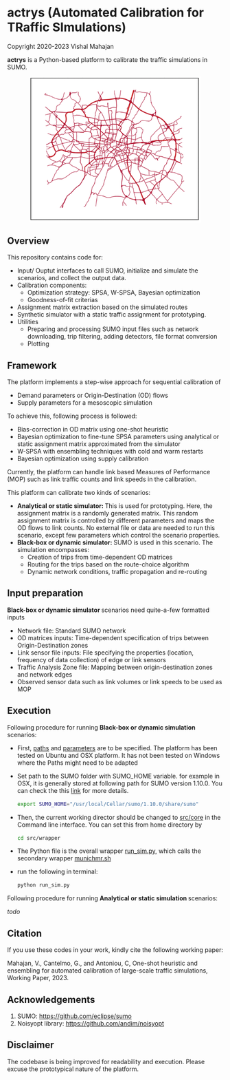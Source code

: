# actrys (Automated Calibration for TRaffic SImulations)
Copyright 2020-2023 Vishal Mahajan

<b>actrys</b> is a Python-based platform to calibrate the traffic simulations in SUMO. 

<p align="center">
<img src="resources/munich_traffic_flows.gif" alt="drawing" width="400" align="center"/>
</p>

## Overview
This repository contains code for:
* Input/ Ouptut interfaces to call SUMO, initialize and simulate the scenarios, and collect the output data.
* Calibration components:
    * Optimization strategy: SPSA, W-SPSA, Bayesian optimization
    * Goodness-of-fit criterias
* Assignment matrix extraction based on the simulated routes
* Synthetic simulator with a static traffic assignment for prototyping.
* Utilities
    * Preparing and processing SUMO input files such as network downloading, trip filtering, adding detectors, file format conversion
    * Plotting

## Framework
The platform implements a step-wise approach for sequential calibration of
* Demand parameters or Origin-Destination (OD) flows
* Supply parameters for a mesoscopic simulation

To achieve this, following process is followed:
* Bias-correction in OD matrix using one-shot heuristic
* Bayesian optimization to fine-tune SPSA parameters using analytical or static assignment matrix approximated from the simulator
* W-SPSA with ensembling techniques with cold and warm restarts
* Bayesian optimization using supply calibration

Currently, the platform can handle link based Measures of Performance (MOP) such as link traffic counts and link speeds in the calibration.

This platform can calibrate two kinds of scenarios:
* <b>Analytical or static simulator: </b> This is used for prototyping. Here, the assignment matrix is a randomly generated matrix. This random assignment matrix is controlled by different parameters and maps the OD flows to link counts. No external file or data are needed to run this scenario, except few parameters which control the scenario properties.
* <b>Black-box or dynamic simulator: </b> SUMO is used in this scenario. The simulation encompasses:
    * Creation of trips from time-dependent OD matrices
    * Routing for the trips based on the route-choice algorithm
    * Dynamic network conditions, traffic propagation and re-routing
## Input preparation
<b>Black-box or dynamic simulator </b> scenarios need quite-a-few formatted inputs
* Network file: Standard SUMO network
* OD matrices inputs: Time-dependent specification of trips between Origin-Destination zones
* Link sensor file inputs: File specifying the properties (location, frequency of data collection) of edge or link sensors
* Traffic Analysis Zone file: Mapping between origin-destination zones and network edges
* Observed sensor data such as link volumes or link speeds to be used as MOP

## Execution
Following procedure for running <b>Black-box or dynamic simulation </b> scenarios:

* First, [paths](src/core/paths.py) and [parameters](src/core/params.py) are to be specified. The platform has been tested on Ubuntu and OSX platform. It has not been tested on Windows where the Paths might need to be adapted

* Set path to the SUMO folder with SUMO_HOME variable. for example in OSX, it is generally stored at following path for SUMO version 1.10.0. You can check the this [link](https://sumo.dlr.de/docs/Basics/Basic_Computer_Skills.html#sumo_home) for more details.

	```sh
	export SUMO_HOME="/usr/local/Cellar/sumo/1.10.0/share/sumo"
	```

* Then, the current working director should be changed to [src/core](src/wrapper/) in the Command line interface. You can set this from home directory by 
	```sh
	cd src/wrapper
	```

* The Python file is the overall wrapper [run_sim.py](src/wrapper/run_sim.py), which calls the secondary wrapper [munichmr.sh](src/wrapper/munichmr.sh)

* 	run the following in terminal:
	```sh
	python run_sim.py
	```

Following procedure for running <b>Analytical or static simulation </b> scenarios:

_todo_
<!-- ## Analytical or static simulator


## SUMO simulator -->

## Citation
If you use these codes in your work, kindly cite the following working paper:

Mahajan, V., Cantelmo, G., and Antoniou, C, One-shot heuristic and ensembling for automated calibration of large-scale traffic simulations, Working Paper, 2023.

## Acknowledgements
1. SUMO: https://github.com/eclipse/sumo
2. Noisyopt library: https://github.com/andim/noisyopt


## Disclaimer
The codebase is being improved for readability and execution. Please excuse the prototypical nature of the platform.